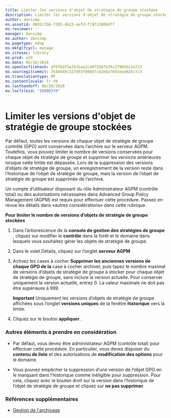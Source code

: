 ```yaml
---
title: Limiter les versions d'objet de stratégie de groupe stockées
description: Limiter les versions d'objet de stratégie de groupe stockées
author: dansimp
ms.assetid: d802c7b6-f303-4b23-aefd-f19f1300b0ff
ms.reviewer: ''
manager: dansimp
ms.author: dansimp
ms.pagetype: mdop
ms.mktglfcycl: manage
ms.sitesec: library
ms.prod: w10
ms.date: 06/16/2016
ms.openlocfilehash: df6f6df2e2b1bae2cd972b67b76c27905622a723
ms.sourcegitcommit: 354664bc527d93f80687cd2eba70d1eea024c7c3
ms.translationtype: MT
ms.contentlocale: fr-FR
ms.lasthandoff: 06/26/2020
ms.locfileid: "10808378"
---
```

# Limiter les versions d'objet de stratégie de groupe stockées


Par défaut, toutes les versions de chaque objet de stratégie de groupe contrôlé (GPO) sont conservées dans l’archive sur le serveur AGPM. Toutefois, vous pouvez limiter le nombre de versions conservées pour chaque objet de stratégie de groupe et supprimer les versions antérieures lorsque cette limite est dépassée. Lors de la suppression des versions d’objets de stratégie de groupe, un enregistrement de la version reste dans l’historique de l’objet de stratégie de groupe, mais la version de l’objet de stratégie de groupe est supprimée de l’archive.

Un compte d’utilisateur disposant du rôle Administrateur AGPM (contrôle total) ou des autorisations nécessaires dans Advanced Group Policy Management (AGPM) est requis pour effectuer cette procédure. Passez en revue les détails dans «autres considérations» dans cette rubrique.

**Pour limiter le nombre de versions d’objets de stratégie de groupe stockées**

1.  Dans l’arborescence de la **console de gestion des stratégies de groupe** , cliquez sur modifier le **contrôle** dans la forêt et le domaine dans lesquels vous souhaitez gérer les objets de stratégie de groupe.

2.  Dans le volet Détails, cliquez sur l’onglet **serveur AGPM** .

3.  Activez les cases à cocher **Supprimer les anciennes versions de chaque GPO de la** case à cocher archiver, puis tapez le nombre maximal de versions d’objets de stratégie de groupe à stocker pour chaque objet de stratégie de groupe, sans inclure la version actuelle. Pour conserver uniquement la version actuelle, entrez 0. La valeur maximale ne doit pas être supérieure à 999.

    **Important**  Uniquement les versions d’objets de stratégie de groupe affichées sous l’onglet **versions uniques** de la fenêtre **historique** vers la limite.

     

4.  Cliquez sur le bouton **appliquer** .

### Autres éléments à prendre en considération

-   Par défaut, vous devez être administrateur AGPM (contrôle total) pour effectuer cette procédure. En particulier, vous devez disposer du **contenu de liste** et des autorisations de **modification des options** pour le domaine.

-   Vous pouvez empêcher la suppression d’une version de l’objet GPO en le marquant dans l’historique comme inéligible pour suppression. Pour cela, cliquez avec le bouton droit sur la version dans l’historique de l’objet de stratégie de groupe et cliquez sur **ne pas supprimer**.

### Références supplémentaires

-   [Gestion de l'archivage](managing-the-archive-agpm40.md)

 

 





